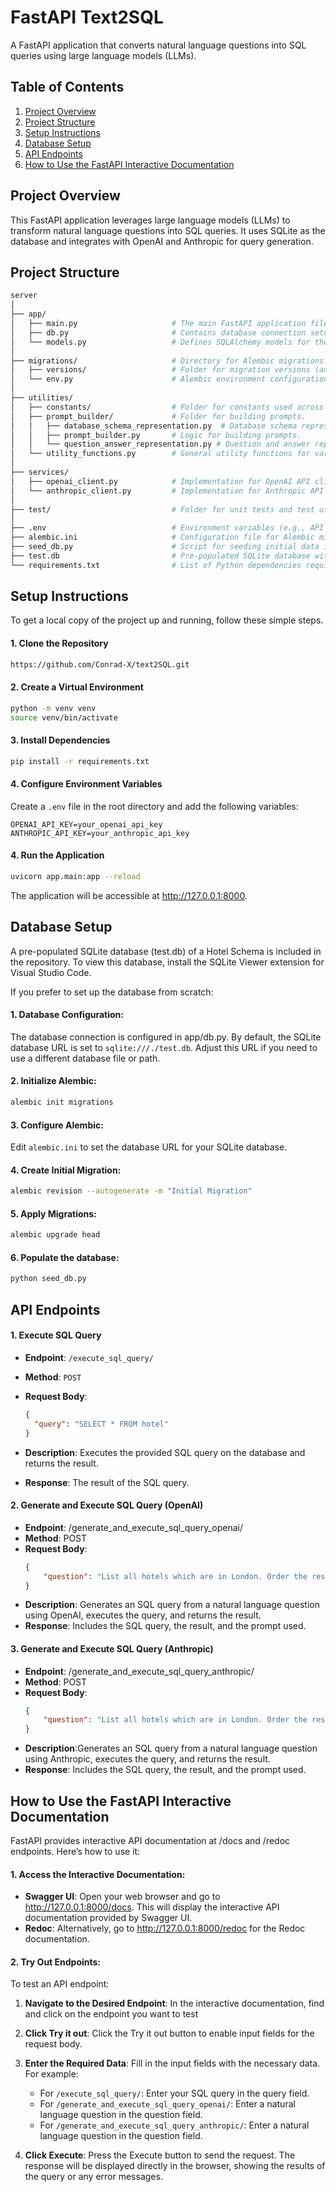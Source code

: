 # FastAPI Text2SQL

A FastAPI application that converts natural language questions into SQL queries using large language models (LLMs).

## Table of Contents
1. [Project Overview](#project-overview)
2. [Project Structure](#project-structure)
3. [Setup Instructions](#setup-instructions)
4. [Database Setup](#database-setup)
5. [API Endpoints](#api-endpoints)
6. [How to Use the FastAPI Interactive Documentation](#how-to-use-the-fastapi-interactive-documentation)


## Project Overview
This FastAPI application leverages large language models (LLMs) to transform natural language questions into SQL queries. It uses SQLite as the database and integrates with OpenAI and Anthropic for query generation.


## Project Structure

```bash
server
│
├── app/
│   ├── main.py                     # The main FastAPI application file that defines the API endpoints and runs the server.
│   ├── db.py                       # Contains database connection setup and session management.
│   └── models.py                   # Defines SQLAlchemy models for the database schema.
│
├── migrations/                     # Directory for Alembic migrations.
│   ├── versions/                   # Folder for migration versions (automatically generated migration scripts).
│   └── env.py                      # Alembic environment configuration for managing database migrations.
│
├── utilities/
│   ├── constants/                  # Folder for constants used across the project.
│   ├── prompt_builder/             # Folder for building prompts.
│   │   ├── database_schema_representation.py  # Database schema representation for prompts.
│   │   ├── prompt_builder.py       # Logic for building prompts.
│   │   └── question_answer_representation.py # Question and answer representation for prompts.
│   └── utility_functions.py        # General utility functions for various operations.
│
├── services/
│   ├── openai_client.py            # Implementation for OpenAI API client.
│   └── anthropic_client.py         # Implementation for Anthropic API client.
│
├── test/                           # Folder for unit tests and test utilities.
│
├── .env                            # Environment variables (e.g., API keys).
├── alembic.ini                     # Configuration file for Alembic migrations.
├── seed_db.py                      # Script for seeding initial data into the database.
├── test.db                         # Pre-populated SQLite database with sample data.
└── requirements.txt                # List of Python dependencies required for the project.
```

## Setup Instructions

To get a local copy of the project up and running, follow these simple steps.

#### 1. Clone the Repository

```sh
https://github.com/Conrad-X/text2SQL.git
```

#### 2. Create a Virtual Environment
```sh
python -m venv venv
source venv/bin/activate
```

#### 3. Install Dependencies
```sh
pip install -r requirements.txt
```

#### 4. Configure Environment Variables
Create a `.env` file in the root directory and add the following variables:

```plaintext
OPENAI_API_KEY=your_openai_api_key
ANTHROPIC_API_KEY=your_anthropic_api_key
```
#### 4. Run the Application

```bash
uvicorn app.main:app --reload
```
The application will be accessible at http://127.0.0.1:8000.

## Database Setup
A pre-populated SQLite database (test.db) of a Hotel Schema is included in the repository. To view this database, install the SQLite Viewer extension for Visual Studio Code.

If you prefer to set up the database from scratch:

#### 1. Database Configuration:
The database connection is configured in app/db.py. By default, the SQLite database URL is set to `sqlite:///./test.db`. Adjust this URL if you need to use a different database file or path.

#### 2. Initialize Alembic:
```sh
alembic init migrations
```

#### 3. Configure Alembic: 
Edit `alembic.ini` to set the database URL for your SQLite database.

#### 4. Create Initial Migration:

```sh
alembic revision --autogenerate -m "Initial Migration"
```
#### 5. Apply Migrations:

```sh
alembic upgrade head
```

#### 6. Populate the database:

```sh
python seed_db.py
```

## API Endpoints

#### 1. Execute SQL Query

- **Endpoint**: `/execute_sql_query/`
- **Method**: `POST`
- **Request Body**:

  ```json
  {
    "query": "SELECT * FROM hotel"
  }
  ```
 - **Description**: Executes the provided SQL query on the database and returns the result.

 - **Response**: The result of the SQL query.

#### 2. Generate and Execute SQL Query (OpenAI)
 - **Endpoint**: /generate_and_execute_sql_query_openai/
 - **Method**: POST
 - **Request Body**:
    ```json
    {
        "question": "List all hotels which are in London. Order the result in descending order by hotel name."
    }
    ```
 - **Description**: Generates an SQL query from a natural language question using OpenAI, executes the query, and returns the result.
 - **Response**: Includes the SQL query, the result, and the prompt used.

#### 3. Generate and Execute SQL Query (Anthropic)
 - **Endpoint**: /generate_and_execute_sql_query_anthropic/
 - **Method**: POST
 - **Request Body**:
    ```json
    {
        "question": "List all hotels which are in London. Order the result in descending order by hotel name."
    }
    ```
 - **Description**:Generates an SQL query from a natural language question using Anthropic, executes the query, and returns the result.
 - **Response**: Includes the SQL query, the result, and the prompt used.

## How to Use the FastAPI Interactive Documentation
FastAPI provides interactive API documentation at /docs and /redoc endpoints. Here’s how to use it:

#### 1. Access the Interactive Documentation:

- **Swagger UI**: Open your web browser and go to http://127.0.0.1:8000/docs. This will display the interactive API documentation provided by Swagger UI.
- **Redoc**: Alternatively, go to http://127.0.0.1:8000/redoc for the Redoc documentation.

#### 2. Try Out Endpoints:
To test an API endpoint:

1. **Navigate to the Desired Endpoint**: In the interactive documentation, find and click on the endpoint you want to test

2. **Click Try it out**: Click the Try it out button to enable input fields for the request body.

3. **Enter the Required Data**: Fill in the input fields with the necessary data. For example:
    - For `/execute_sql_query/`: Enter your SQL query in the query field.
    - For `/generate_and_execute_sql_query_openai/`: Enter a natural language question in the question field.
    - For `/generate_and_execute_sql_query_anthropic/`: Enter a natural language question in the question field.

4. **Click Execute**: Press the Execute button to send the request. The response will be displayed directly in the browser, showing the results of the query or any error messages.
